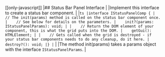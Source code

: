 [[only-javascript]]
|## Status Bar Panel Interface
|
|Implement this interface to create a status bar component.
|
|```ts
|interface IStatusPanelComp {
|    // The init(params) method is called on the status bar component once.
|    // See below for details on the parameters.
|    init?(params: IStatusPanelParams): void;
|
|    // Return the DOM element of your component, this is what the grid puts into the DOM.
|    getGui(): HTMLElement;
|
|    // Gets called when the grid is destroyed - if your status bar components needs to do any cleanup, do it here.
|    destroy?(): void;
|}
|```
|
|The method init(params) takes a params object with the interface `IStatusPanelParams`.
|

